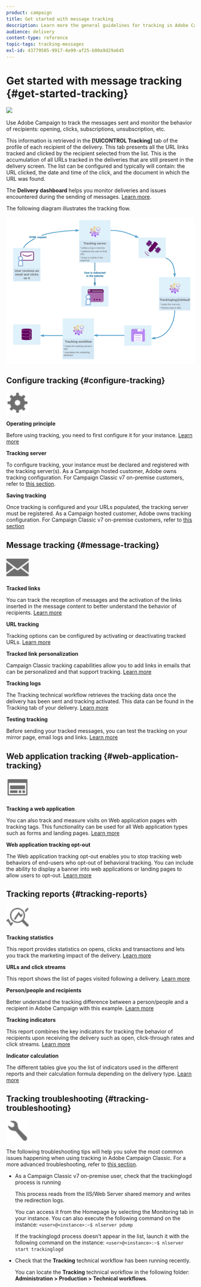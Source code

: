 ```yaml
---
product: campaign
title: Get started with message tracking
description: Learn more the general guidelines for tracking in Adobe Campaign Classic.
audience: delivery
content-type: reference
topic-tags: tracking-messages
exl-id: 43779505-9917-4e99-af25-b00a9d29a645
---
```

# Get started with message tracking {#get-started-tracking}

![](assets/do-not-localize/common.svg)

Use Adobe Campaign to track the messages sent and monitor the behavior of recipients: opening, clicks, subscriptions, unsubscription, etc.

This information is retrieved in the **[!UICONTROL Tracking]** tab of the profile of each recipient of the delivery. This tab presents all the URL links tracked and clicked by the recipient selected from the list. This is the accumulation of all URLs tracked in the deliveries that are still present in the delivery screen. The list can be configured and typically will contain: the URL clicked, the date and time of the click, and the document in which the URL was found.

The **Delivery dashboard** helps you monitor deliveries and issues encountered during the sending of messages.  [Learn more](delivery-dashboard.md).

The following diagram illustrates the tracking flow.

![](assets/tracking-diagram.png)

## Configure tracking {#configure-tracking}

<img src="assets/do-not-localize/icon-configure.svg" width="60px">

**Operating principle**

Before using tracking, you need to first configure it for your instance. [Learn more](../../../v7/installation/using/deploying-an-instance.md#operating-principle)

**Tracking server**

To configure tracking, your instance must be declared and registered with the tracking server(s). As a Campaign hosted customer, Adobe owns tracking configuration. For Campaign Classic v7 on-premise customers, refer to [this section](../../../v7/installation/using/deploying-an-instance.md#tracking-server).

**Saving tracking**

Once tracking is configured and your URLs populated, the tracking server must be registered. As a Campaign hosted customer, Adobe owns tracking configuration. For Campaign Classic v7 on-premise customers, refer to [this section](../../../v7/installation/using/deploying-an-instance.md#saving-tracking)

## Message tracking {#message-tracking}

<img src="assets/do-not-localize/icon-message-tracking.svg" width="60px">

**Tracked links**

You can track the reception of messages and the activation of the links inserted in the message content to better understand the behavior of recipients. [Learn more](how-to-configure-tracked-links.md)

**URL tracking**

Tracking options can be configured by activating or deactivating tracked URLs. [Learn more](personalizing-url-tracking.md)

**Tracked link personalization**

Campaign Classic tracking capabilities allow you to add links in emails that can be personalized and that support tracking. [Learn more](tracking-personalized-links.md) 

**Tracking logs**

The Tracking technical workflow retrieves the tracking data once the delivery has been sent and tracking activated. This data can be found in the Tracking tab of your delivery. [Learn more](accessing-the-tracking-logs.md)

**Testing tracking**

Before sending your tracked messages, you can test the tracking on your mirror page, email logs and links. [Learn more](testing-tracking.md)

## Web application tracking {#web-application-tracking}

<img src="assets/do-not-localize/icon-web-app.svg" width="60px">

**Tracking a web application**

You can also track and measure visits on Web application pages with tracking tags. This functionality can be used for all Web application types such as forms and landing pages. [Learn more](../../web/using/tracking-a-web-application.md)

**Web application tracking opt-out**

The Web application tracking opt-out enables you to stop tracking web behaviors of end-users who opt-out of behavioral tracking. You can include the ability to display a banner into web applications or landing pages to allow users to opt-out. [Learn more](../../web/using/web-application-tracking-opt-out.md) 

## Tracking reports {#tracking-reports}

<img src="assets/do-not-localize/icon_monitor.svg" width="60px">

**Tracking statistics**

This report provides statistics on opens, clicks and transactions and lets you track the marketing impact of the delivery. [Learn more](../../reporting/using/delivery-reports.md#tracking-statistics)

**URLs and click streams**

This report shows the list of pages visited following a delivery. [Learn more](../../reporting/using/delivery-reports.md#urls-and-click-streams)

**Person/people and recipients**

Better understand the tracking difference between a person/people and a recipient in Adobe Campaign with this example. [Learn more](../../reporting/using/person-people-recipients.md)

**Tracking indicators**

This report combines the key indicators for tracking the behavior of recipients upon receiving the delivery such as open, click-through rates and click streams. [Learn more](../../reporting/using/delivery-reports.md#tracking-indicators)

**Indicator calculation**

The different tables give you the list of indicators used in the different reports and their calculation formula depending on the delivery type. [Learn more](../../reporting/using/indicator-calculation.md)

## Tracking troubleshooting {#tracking-troubleshooting}

<img src="assets/do-not-localize/icon-troubleshooting.svg" width="60px">

The following troubleshooting tips will help you solve the most common issues happening when using tracking in Adobe Campaign Classic. For a more advanced troubleshooting, refer to [this section](tracking-troubleshooting.md).

* As a Campaign Classic v7 on-premise user, check that the trackinglogd process is running

    This process reads from the IIS/Web Server shared memory and writes the redirection logs.
    
    You can access it from the Homepage by selecting  the Monitoring tab in your instance. You can also execute the following command on the instance: `<user>@<instance>:~$ nlserver pdump`

    If the trackinglogd process doesn’t appear in the list, launch it with the following command on the instance: `<user>@<instance>:~$ nlserver start trackinglogd`

* Check that the **Tracking** technical workflow has been running recently.

    You can locate the **Tracking** technical workflow in the following folder: **Administration > Production > Technical workflows**.

